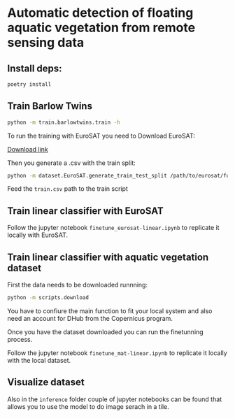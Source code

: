 # Automatic detection of floating aquatic vegetation from remote sensing data

## Install deps:

```bash
poetry install
```

## Train Barlow Twins

```bash
python -m train.barlowtwins.train -h
```

To run the training with EuroSAT you need to Download EuroSAT:

[Download link](https://github.com/phelber/EuroSAT)

Then you generate a .csv with the train split:

```bash
python -m dataset.EuroSAT.generate_train_test_split /path/to/eurosat/folders
```

Feed the `train.csv` path to the train script

## Train linear classifier with EuroSAT

Follow the jupyter notebook `finetune_eurosat-linear.ipynb` to replicate it locally with EuroSAT.

## Train linear classifier with aquatic vegetation dataset

First the data needs to be downloaded runnning:

```bash
python -m scripts.download
```

You have to confiure the main function to fit your local system and also need an account for DHub from the Copernicus
program.

Once you have the dataset downloaded you can run the finetunning process.

Follow the jupyter notebook `finetune_mat-linear.ipynb` to replicate it locally with the local dataset.

## Visualize dataset

Also in the `inference` folder couple of jupyter notebooks can be found that allows you to use the model to do image
serach in a tile.